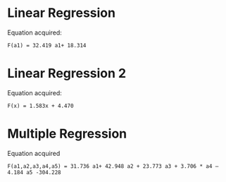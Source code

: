 # Linear Regression
Equation acquired: 

```F(a1) = 32.419 a1+ 18.314```

# Linear Regression 2
Equation acquired: 

```F(x) = 1.583x + 4.470```

# Multiple Regression
Equation acquired 

```F(a1,a2,a3,a4,a5) = 31.736 a1+ 42.948 a2 + 23.773 a3 + 3.706 * a4 – 4.184 a5 -304.228```